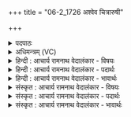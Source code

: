 +++
title = "06-2_1726 अश्वेव चित्रारुषी"

+++
<details><summary>पदपाठः</summary>

अ꣡श्वा꣢꣯। इ꣣व। चित्रा꣢। अ꣡रु꣢꣯षी। मा꣣ता꣢। ग꣡वा꣢꣯म्। ऋ꣣ता꣡व꣢री। स꣡खा꣢꣯। स। खा꣣। भूत्। अश्वि꣡नोः꣢। उ꣣षाः꣢। १७२६।
</details>

<details><summary>अधिमन्त्रम् (VC)</summary>

- उषाः
- वामदेवो गौतमः
- गायत्री
- षड्जः
</details>

<details><summary>हिन्दी : आचार्य रामनाथ वेदालंकार - विषयः</summary>

आगे फिर उसी विषय को कहा गया है।
</details>

<details><summary>हिन्दी : आचार्य रामनाथ वेदालंकार - पदार्थः</summary>

पदार्थान्वयभाषाः -  प्रथम—प्राकृतिक उषा के पक्ष में। (अश्वा इव) आकाश-व्यापी बिजली के समान (चित्रा) चित्र-विचित्र रंगवाली, (अरुषी) चमकीली, (गवां माता) किरणों की जननी, (ऋतावरी) सत्य नियमवाली (उषाः) उषा (अश्विनोः) आकाश और भूमि की (सखा) सहचरी (अभूत्) हो गयी है ॥ द्वितीय—दिव्य उषा के पक्ष में। (अश्वा इव) व्याप्त विद्युत् के समान (चित्रा) अद्भुत, (अरुषी) हिंसा न करनेवाली, (गवां माता) अध्यात्म-रश्मियों की माता (ऋतावरी) सत्यमयी (उषाः) ऋतम्भरा प्रज्ञा (अश्विनोः) आत्मा और मन की (सखा) सहचरी (अभूत्) हो गयी है ॥२॥ यहाँ श्लेष और उपमा अलङ्कार हैं ॥२॥
</details>

<details><summary>हिन्दी : आचार्य रामनाथ वेदालंकार - भावार्थः</summary>

भावार्थभाषाः -  जैसे अटल नियम से प्रतिदिन उदित होती हुई प्रकाशवती प्राकृतिक उषा आकाश-भूमि में व्याप जाती है,वैसे ही योगमार्ग में सत्यमयी ऋतम्भरा प्रज्ञा योगसाधक के आत्मा और मन को व्याप लेती है ॥२॥
</details>

<details><summary>संस्कृत : आचार्य रामनाथ वेदालंकार - विषयः</summary>

अथ पुनरपि तमेव विषयमाह।
</details>

<details><summary>संस्कृत : आचार्य रामनाथ वेदालंकार - पदार्थः</summary>

पदार्थान्वयभाषाः -  प्रथमः—प्राकृतिक्या उषसः पक्षे। पश्यत, (अश्वा इव) अतरिक्षव्यापिनी विद्युदिव (चित्रा) चित्रवर्णा, (अरुषी) आरोचमाना। [अरुषीः आरोचनात्। निरु० १२।७।] (गवाम् माता) रश्मीनां जननी, (ऋतावरी) सत्यनियमवती। [अत्र छन्दसीवनिपौ वा०, अ० ५।२।१०९ इति वनिप्। ‘वनो र च’ अ० ४।१।७ इति स्त्रियां ङीष् नकारस्य रेफश्च। ‘अन्येषामपि दृश्यते।’ अ० ६।३।१३७ इति ऋतस्य दीर्घान्तादेशः।] (उषाः) प्रभातकान्तिः (अश्विनोः) द्यावापृथिव्योः (सखा) सखी, सहचारिणी (अभूत्) अजायत। [सखिशब्दस्य स्त्रियां सखी इति प्राप्ते, छन्दसि स्त्रियामपि ‘अनङ् सौ’ अ० ७।१।९३ इत्यनङि सखा इति रूपं भवति] ॥ द्वितीयः—दिव्याया उषसः पक्षे। (अश्वा इव) व्यापिनी विद्युदिव (चित्रा) अद्भुता, (अरुषी) अहिंसिका। [रोषति हिनस्तीति रुषी, न रुषी अरुषी। रुष हिंसार्थः, भ्वादिः।] (गवाम् माता) अध्यात्मकिरणानां जननी, (ऋतावरी) ऋतमयी (उषाः) ऋतम्भरा प्रज्ञा (अश्विनोः) आत्ममनसोः (सखा) सहचारिणी (अभूत्) अजायत ॥२॥२ अत्र श्लेष उपमा चालङ्कारः ॥२॥
</details>

<details><summary>संस्कृत : आचार्य रामनाथ वेदालंकार - भावार्थः</summary>

भावार्थभाषाः -  यथा सत्यनियमेन प्रत्यहमुदीयमाना दीप्तिमती प्राकृतिक्युषा द्यावापृथिव्यौ व्याप्नोति तथैव योगमार्गे सत्यमयी ऋतम्भरा प्रज्ञा योगसाधकस्यात्ममनसी व्याप्नोति ॥२॥
</details>